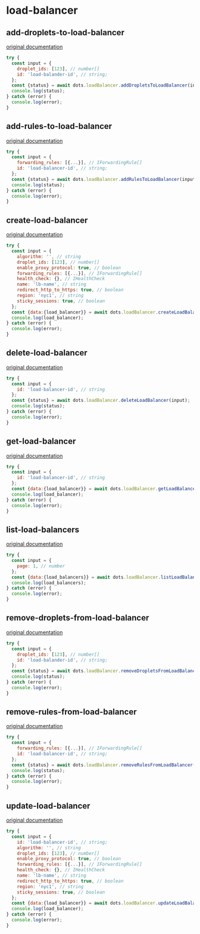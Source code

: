 # load-balancer

## add-droplets-to-load-balancer
[original documentation](https://developers.digitalocean.com/documentation/v2/#add-droplets-to-a-load-balancer)

```javascript
try {
  const input = {
    droplet_ids: [123], // number[]
    id: 'load-balander-id', // string;
  };
  const {status} = await dots.loadBalancer.addDropletsToLoadBalancer(input);
  console.log(status);
} catch (error) {
  console.log(error);
}
```
## add-rules-to-load-balancer
[original documentation](https://developers.digitalocean.com/documentation/v2/#add-forwarding-rules-to-a-load-balancer)

```javascript
try {
  const input = {
    forwarding_rules: [{...}], // IForwardingRule[]
    id: 'load-balancer-id', // string;
  };
  const {status} = await dots.loadBalancer.addRulesToLoadBalancer(input);
  console.log(status);
} catch (error) {
  console.log(error);
}
```
## create-load-balancer
[original documentation](https://developers.digitalocean.com/documentation/v2/#create-a-new-load-balancer)

```javascript
try {
  const input = {
    algorithm: '', // string
    droplet_ids: [123], // number[]
    enable_proxy_protocol: true, // boolean
    forwarding_rules: [{...}], // IForwardingRule[]
    health_check: {}, // IHealthCheck
    name: 'lb-name', // string
    redirect_http_to_https: true, // boolean
    region: 'nyc1', // string
    sticky_sessions: true, // boolean
  };
  const {data:{load_balancer}} = await dots.loadBalancer.createLoadBalancer(input);
  console.log(load_balancer);
} catch (error) {
  console.log(error);
}
```
## delete-load-balancer
[original documentation](https://developers.digitalocean.com/documentation/v2/#delete-a-load-balancer)

```javascript
try {
  const input = {
    id: 'load-balancer-id', // string
  };
  const {status} = await dots.loadBalancer.deleteLoadBalancer(input);
  console.log(status);
} catch (error) {
  console.log(error);
}
```
## get-load-balancer
[original documentation](https://developers.digitalocean.com/documentation/v2/#retrieve-an-existing-load-balancer)

```javascript
try {
  const input = {
    id: 'load-balancer-id', // string
  };
  const {data:{load_balancer}} = await dots.loadBalancer.getLoadBalancer(input);
  console.log(load_balancer);
} catch (error) {
  console.log(error);
}
```
## list-load-balancers
[original documentation](https://developers.digitalocean.com/documentation/v2/#list-all-load-balancers)

```javascript
try {
  const input = {
    page: 1, // number
  };
  const {data:{load_balancers}} = await dots.loadBalancer.listLoadBalancers(input);
  console.log(load_balancers);
} catch (error) {
  console.log(error);
}
```
## remove-droplets-from-load-balancer
[original documentation](https://developers.digitalocean.com/documentation/v2/#remove-droplets-from-a-load-balancer)

```javascript
try {
  const input = {
    droplet_ids: [123], // number[]
    id: 'load-balander-id', // string;
  };
  const {status} = await dots.loadBalancer.removeDropletsFromLoadBalancer(input);
  console.log(status);
} catch (error) {
  console.log(error);
}
```
## remove-rules-from-load-balancer
[original documentation](https://developers.digitalocean.com/documentation/v2/#remove-forwarding-rules-from-a-load-balancer)

```javascript
try {
  const input = {
    forwarding_rules: [{...}], // IForwardingRule[]
    id: 'load-balancer-id', // string;
  };
  const {status} = await dots.loadBalancer.removeRulesFromLoadBalancer(input);
  console.log(status);
} catch (error) {
  console.log(error);
}
```
## update-load-balancer
[original documentation](https://developers.digitalocean.com/documentation/v2/#update-a-load-balancer)

```javascript
try {
  const input = {
    id: 'load-balancer-id', // string;
    algorithm: '', // string
    droplet_ids: [123], // number[]
    enable_proxy_protocol: true, // boolean
    forwarding_rules: [{...}], // IForwardingRule[]
    health_check: {}, // IHealthCheck
    name: 'lb-name', // string
    redirect_http_to_https: true, // boolean
    region: 'nyc1', // string
    sticky_sessions: true, // boolean
  };
  const {data:{load_balancer}} = await dots.loadBalancer.updateLoadBalancer(input);
  console.log(load_balancer);
} catch (error) {
  console.log(error);
}
```

<!-- TODO: ref field `id` -> `load_balancer_id` -->
